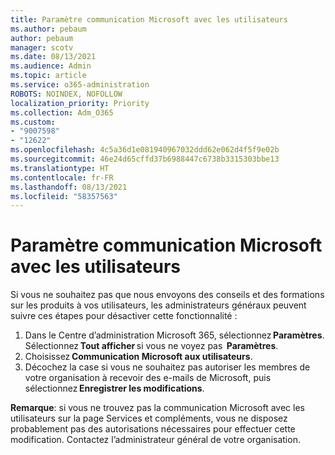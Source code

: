 ```yaml
---
title: Paramètre communication Microsoft avec les utilisateurs
ms.author: pebaum
author: pebaum
manager: scotv
ms.date: 08/13/2021
ms.audience: Admin
ms.topic: article
ms.service: o365-administration
ROBOTS: NOINDEX, NOFOLLOW
localization_priority: Priority
ms.collection: Adm_O365
ms.custom:
- "9007598"
- "12622"
ms.openlocfilehash: 4c5a36d1e081940967032ddd62e062d4f5f9e02b
ms.sourcegitcommit: 46e24d65cffd37b6988447c6738b3315303bbe13
ms.translationtype: HT
ms.contentlocale: fr-FR
ms.lasthandoff: 08/13/2021
ms.locfileid: "58357563"
---
```

# <a name="microsoft-communication-to-users-setting"></a>Paramètre communication Microsoft avec les utilisateurs

Si vous ne souhaitez pas que nous envoyons des conseils et des formations sur les produits à vos utilisateurs, les administrateurs généraux peuvent suivre ces étapes pour désactiver cette fonctionnalité :  

1. Dans le Centre d’administration Microsoft 365, sélectionnez **Paramètres**. Sélectionnez **Tout afficher** si vous ne voyez pas  **Paramètres**.
1. Choisissez **Communication Microsoft aux utilisateurs**.
1. Décochez la case si vous ne souhaitez pas autoriser les membres de votre organisation à recevoir des e-mails de Microsoft, puis sélectionnez **Enregistrer les modifications**.

**Remarque**: si vous ne trouvez pas la communication Microsoft avec les utilisateurs sur la page Services et compléments, vous ne disposez probablement pas des autorisations nécessaires pour effectuer cette modification. Contactez l’administrateur général de votre organisation.